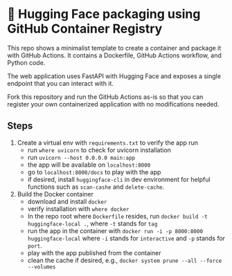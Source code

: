 # 🤗 Hugging Face packaging using GitHub Container Registry

This repo shows a minimalist template to create a container and package it with GitHub Actions. It contains a Dockerfile, GitHub Actions workflow, and Python code.

The web application uses FastAPI with Hugging Face and exposes a single endpoint that you can interact with it. 

Fork this repository and run the GitHub Actions as-is so that you can register your own containerized application with no modifications needed.

## Steps

1. Create a virtual env with `requirements.txt` to verify the app run 
    * run `where uvicorn` to check for uvicorn installation
    * run `uvicorn --host 0.0.0.0 main:app`
    * the app will be available on `localhost:8000`
    * go to `localhost:8000/docs` to play with the app
    * if desired, install `huggingface-cli` in dev environment for helpful functions such as `scan-cashe` and `delete-cache`. 
2. Build the Docker container
    * download and install `docker` 
    * verify installation with `where docker`
    * In the repo root where `Dockerfile` resides, run `docker build -t huggingface-local .`, where `-t` stands for `tag`
    * run the app in the container with `docker run -i -p 8000:8000 huggingface-local` where `-i` stands for `interactive` and `-p` stands for `port`. 
    * play with the app published from the container 
    * clean the cache if desired, e.g., `docker system prune --all --force --volumes`
